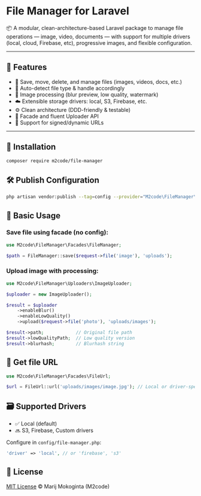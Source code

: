 # File Manager for Laravel

📦 A modular, clean-architecture-based Laravel package to manage file operations — image, video, documents — with support for multiple drivers (local, cloud, Firebase, etc), progressive images, and flexible configuration.

---

## 🔧 Features

- 📁 Save, move, delete, and manage files (images, videos, docs, etc.)
- 🧠 Auto-detect file type & handle accordingly
- 🌁 Image processing (blur preview, low quality, watermark)
- ☁️ Extensible storage drivers: local, S3, Firebase, etc.
- ⚙️ Clean architecture (DDD-friendly & testable)
- 🧩 Facade and fluent Uploader API
- 🔐 Support for signed/dynamic URLs

---

## 🚀 Installation

```bash
composer require m2code/file-manager
```

## 🛠 Publish Configuration
```bash
php artisan vendor:publish --tag=config --provider="M2code\FileManager\FileManagerServiceProvider"
```

## 📂 Basic Usage
### Save file using facade (no config):
```php
use M2code\FileManager\Facades\FileManager;

$path = FileManager::save($request->file('image'), 'uploads');
```

### Upload image with processing:
```php
use M2code\FileManager\Uploaders\ImageUploader;

$uploader = new ImageUploader();

$result = $uploader
    ->enableBlur()
    ->enableLowQuality()
    ->upload($request->file('photo'), 'uploads/images');

$result->path;            // Original file path
$result->lowQualityPath;  // Low quality version
$result->blurhash;        // Blurhash string
```

## 📡 Get file URL
```php
use M2code\FileManager\Facades\FileUrl;

$url = FileUrl::url('uploads/images/image.jpg'); // Local or driver-specific
```

## 🗃 Supported Drivers
- ✅ Local (default)
- 🔜 S3, Firebase, Custom drivers

Configure in `config/file-manager.php`:
```php
'driver' => 'local', // or 'firebase', 's3'
```

## 📄 License
[MIT License](LICENSE) © Marij Mokoginta (M2code)
